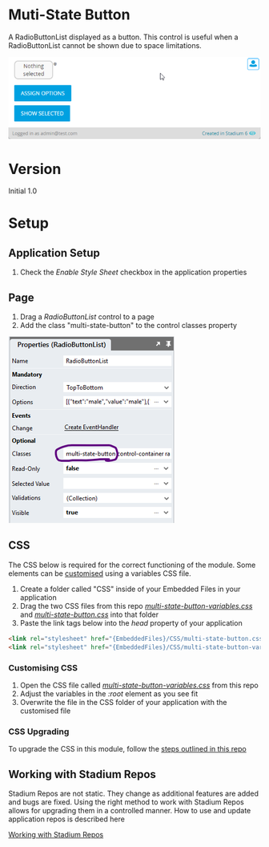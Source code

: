 # Muti-State Button <!-- omit in toc -->

A RadioButtonList displayed as a button. This control is useful when a RadioButtonList cannot be shown due to space limitations. 

![](images/view.gif)

# Version
Initial 1.0

# Setup

## Application Setup
1. Check the *Enable Style Sheet* checkbox in the application properties

## Page
1. Drag a *RadioButtonList* control to a page
2. Add the class "multi-state-button" to the control classes property

![](images/multi-state-class.png)

## CSS
The CSS below is required for the correct functioning of the module. Some elements can be [customised](#customising-css) using a variables CSS file. 

1. Create a folder called "CSS" inside of your Embedded Files in your application
2. Drag the two CSS files from this repo [*multi-state-button-variables.css*](multi-state-button-variables.css) and [*multi-state-button.css*](multi-state-button.css) into that folder
3. Paste the link tags below into the *head* property of your application
```html
<link rel="stylesheet" href="{EmbeddedFiles}/CSS/multi-state-button.css">
<link rel="stylesheet" href="{EmbeddedFiles}/CSS/multi-state-button-variables.css">
``` 

### Customising CSS
1. Open the CSS file called [*multi-state-button-variables.css*](multi-state-button-variables.css) from this repo
2. Adjust the variables in the *:root* element as you see fit
3. Overwrite the file in the CSS folder of your application with the customised file

### CSS Upgrading
To upgrade the CSS in this module, follow the [steps outlined in this repo](https://github.com/stadium-software/samples-upgrading)

## Working with Stadium Repos
Stadium Repos are not static. They change as additional features are added and bugs are fixed. Using the right method to work with Stadium Repos allows for upgrading them in a controlled manner. How to use and update application repos is described here 

[Working with Stadium Repos](https://github.com/stadium-software/samples-upgrading)